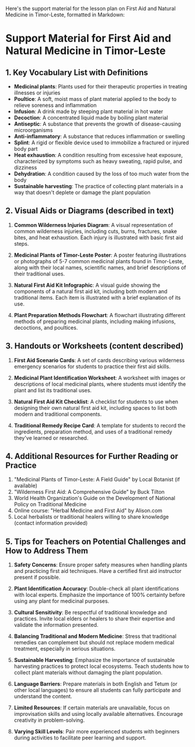 Here's the support material for the lesson plan on First Aid and Natural Medicine in Timor-Leste, formatted in Markdown:

# Support Material for First Aid and Natural Medicine in Timor-Leste

## 1. Key Vocabulary List with Definitions

- **Medicinal plants**: Plants used for their therapeutic properties in treating illnesses or injuries
- **Poultice**: A soft, moist mass of plant material applied to the body to relieve soreness and inflammation
- **Infusion**: A drink made by steeping plant material in hot water
- **Decoction**: A concentrated liquid made by boiling plant material
- **Antiseptic**: A substance that prevents the growth of disease-causing microorganisms
- **Anti-inflammatory**: A substance that reduces inflammation or swelling
- **Splint**: A rigid or flexible device used to immobilize a fractured or injured body part
- **Heat exhaustion**: A condition resulting from excessive heat exposure, characterized by symptoms such as heavy sweating, rapid pulse, and dizziness
- **Dehydration**: A condition caused by the loss of too much water from the body
- **Sustainable harvesting**: The practice of collecting plant materials in a way that doesn't deplete or damage the plant population

## 2. Visual Aids or Diagrams (described in text)

1. **Common Wilderness Injuries Diagram**: A visual representation of common wilderness injuries, including cuts, burns, fractures, snake bites, and heat exhaustion. Each injury is illustrated with basic first aid steps.

2. **Medicinal Plants of Timor-Leste Poster**: A poster featuring illustrations or photographs of 5-7 common medicinal plants found in Timor-Leste, along with their local names, scientific names, and brief descriptions of their traditional uses.

3. **Natural First Aid Kit Infographic**: A visual guide showing the components of a natural first aid kit, including both modern and traditional items. Each item is illustrated with a brief explanation of its use.

4. **Plant Preparation Methods Flowchart**: A flowchart illustrating different methods of preparing medicinal plants, including making infusions, decoctions, and poultices.

## 3. Handouts or Worksheets (content described)

1. **First Aid Scenario Cards**: A set of cards describing various wilderness emergency scenarios for students to practice their first aid skills.

2. **Medicinal Plant Identification Worksheet**: A worksheet with images or descriptions of local medicinal plants, where students must identify the plant and list its traditional uses.

3. **Natural First Aid Kit Checklist**: A checklist for students to use when designing their own natural first aid kit, including spaces to list both modern and traditional components.

4. **Traditional Remedy Recipe Card**: A template for students to record the ingredients, preparation method, and uses of a traditional remedy they've learned or researched.

## 4. Additional Resources for Further Reading or Practice

1. "Medicinal Plants of Timor-Leste: A Field Guide" by Local Botanist (if available)
2. "Wilderness First Aid: A Comprehensive Guide" by Buck Tilton
3. World Health Organization's Guide on the Development of National Policy on Traditional Medicine
4. Online course: "Herbal Medicine and First Aid" by Alison.com
5. Local herbalists or traditional healers willing to share knowledge (contact information provided)

## 5. Tips for Teachers on Potential Challenges and How to Address Them

1. **Safety Concerns**: Ensure proper safety measures when handling plants and practicing first aid techniques. Have a certified first aid instructor present if possible.

2. **Plant Identification Accuracy**: Double-check all plant identifications with local experts. Emphasize the importance of 100% certainty before using any plant for medicinal purposes.

3. **Cultural Sensitivity**: Be respectful of traditional knowledge and practices. Invite local elders or healers to share their expertise and validate the information presented.

4. **Balancing Traditional and Modern Medicine**: Stress that traditional remedies can complement but should not replace modern medical treatment, especially in serious situations.

5. **Sustainable Harvesting**: Emphasize the importance of sustainable harvesting practices to protect local ecosystems. Teach students how to collect plant materials without damaging the plant population.

6. **Language Barriers**: Prepare materials in both English and Tetum (or other local languages) to ensure all students can fully participate and understand the content.

7. **Limited Resources**: If certain materials are unavailable, focus on improvisation skills and using locally available alternatives. Encourage creativity in problem-solving.

8. **Varying Skill Levels**: Pair more experienced students with beginners during activities to facilitate peer learning and support.